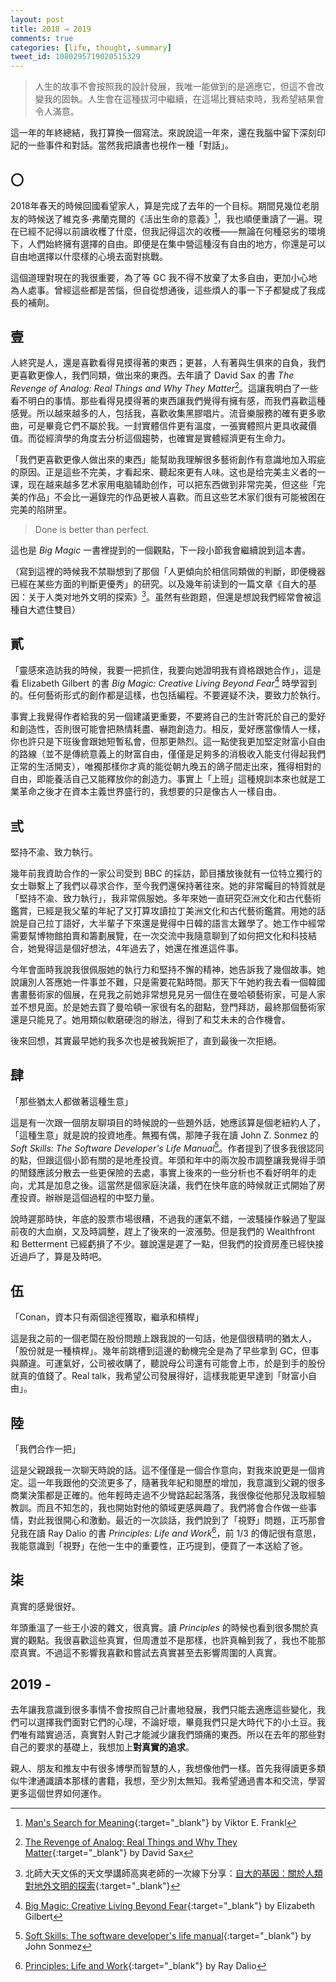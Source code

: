 ```yaml
---
layout: post
title: 2018 ⇝ 2019
comments: true
categories: [life, thought, summary]
tweet_id: 1080295719020515329
---
```


> 人生的故事不會按照我的設計發展，我唯一能做到的是適應它，但這不會改變我的固執。人生會在這種拔河中繼續，在這場比賽結束時，我希望結果會令人滿意。

這一年的年終總結，我打算換一個寫法。來說說這一年來，還在我腦中留下深刻印記的一些事件和對話。當然我把讀書也視作一種「對話」。

## 〇

2018年春天的時候回國看望家人，算是完成了去年的一个目标。期間見幾位老朋友的時候送了維克多·弗蘭克爾的《活出生命的意義》[^1]，我也順便重讀了一遍。現在已經不記得以前讀收穫了什麼，但我記得這次的收穫——無論在何種惡劣的環境下，人們始終擁有選擇的自由。即便是在集中營這種沒有自由的地方，你還是可以自由地選擇以什麼樣的心境去面對挑戰。

這個道理對現在的我很重要，為了等 GC 我不得不放棄了太多自由，更加小心地為人處事。曾經這些都是苦惱，但自從想通後，這些煩人的事一下子都變成了我成長的補劑。

## 壹

人終究是人，還是喜歡看得見摸得著的東西；更甚，人有著與生俱來的自負，我們更喜歡更像人，我們同類，做出來的東西。去年讀了 David Sax 的書 *The Revenge of Analog: Real Things and Why They Matter*[^2]。這讓我明白了一些看不明白的事情。那些看得見摸得著的東西讓我們覺得有擁有感，而我們喜歡這種感覺。所以越來越多的人，包括我，喜歡收集黑膠唱片。流音樂服務的確有更多歌曲，可是畢竟它們不屬於我。一封實體信件更有溫度，一張實體照片更具收藏價值。而從經濟學的角度去分析這個趨勢，也確實是實體經濟更有生命力。

「我們更喜歡更像人做出來的東西」能幫助我理解很多藝術創作有意識地加入瑕疵的原因。正是這些不完美，才看起來、聽起來更有人味。这也是给完美主义者的一课，现在越来越多艺术家用电脑辅助创作，可以把东西做到非常完美，但这些「完美的作品」不会比一遍錄完的作品更被人喜歡。而且这些艺术家们很有可能被困在完美的陷阱里。

> Done is better than perfect.

這也是 *Big Magic* 一書裡提到的一個觀點，下一段小節我會繼續說到這本書。

（寫到這裡的時候我不禁聯想到了那個「人更傾向於相信同類做的判斷，即便機器已經在某些方面的判斷更優秀」的研究。以及幾年前读到的一篇文章《自大的基因：关于人类对地外文明的探索》[^3]。虽然有些跑题，但還是想說我們經常會被這種自大遮住雙目）

## 貳

「靈感來造訪我的時候，我要一把抓住，我要向她證明我有資格跟她合作」，這是看 Elizabeth Gilbert 的書 *Big Magic: Creative Living Beyond Fear*[^4] 時學習到的。任何藝術形式的創作都是這樣，也包括編程。不要遲疑不決，要致力於執行。

事實上我覺得作者給我的另一個建議更重要，不要將自己的生計寄託於自己的愛好和創造性，否則很可能會把熱情耗盡、嚇跑創造力。相反，愛好應當像情人一樣，你也許只是下班後會跟她短暫私會，但那更熱烈。這一點使我更加堅定財富小自由的路線（並不是傳統意義上的財富自由，僅僅是足夠多的消极收入能支付得起我們正常的生活開支），唯獨那樣你才真的能從朝九晚五的鴿子間走出來，獲得相對的自由，即能養活自己又能釋放你的創造力。事實上「上班」這種規訓本來也就是工業革命之後才在資本主義世界盛行的，我想要的只是像古人一樣自由。

## 弎

堅持不渝、致力執行。

幾年前我資助合作的一家公司受到 BBC 的採訪，節目播放後就有一位特立獨行的女士聯繫上了我們以尋求合作，至今我們還保持著往來。她的非常矚目的特質就是「堅持不渝、致力執行」，我非常佩服她。多年來她一直研究亞洲文化和古代藝術鑑賞，已經是我父輩的年紀了又打算攻讀拉丁美洲文化和古代藝術鑑賞。用她的話說是自己拉丁語好，大半輩子下來還是覺得中日韓的語言太難學了。她工作中經常需要幫博物館拍賣和籌劃展覽，在一次交流中我隨意聊到了如何把文化和科技結合，她覺得這是個好想法，4年過去了，她還在推進這件事。

今年會面時我說我很佩服她的執行力和堅持不懈的精神，她告訴我了幾個故事。她說讓別人答應她一件事並不難，只是需要花點時間。那天下午她約我去看一個韓國書畫藝術家的個展，在見我之前她非常想見見另一個住在曼哈頓藝術家，可是人家並不想見面。於是她去買了曼哈頓一家很有名的甜點，登門拜訪，最終那個藝術家還是只能見了。她用類似軟磨硬泡的辦法，得到了和艾未未的合作機會。

後來回想，其實最早她約我多次也是被我婉拒了，直到最後一次拒絕。

## 肆

「那些猶太人都做著這種生意」

這是有一次跟一個朋友聊項目的時候說的一些題外話，她應該算是個老紐約人了，「這種生意」就是說的投資地產。無獨有偶，那陣子我在讀 John Z. Sonmez 的 *Soft Skills: The Software Developer's Life Manual*[^5]。作者提到了很多我很認同的點，但跟這個小節有關的是地產投資。年頭和年中的兩次股市調整讓我覺得手頭的閒錢應該分散去一些更保險的去處，事實上後來的一些分析也不看好明年的走向，尤其是加息之後。這當然是個家庭決議，我們在快年底的時候就正式開始了房產投資。辦辦是這個過程的中堅力量。

說時遲那時快，年底的股票市場很糟，不過我的運氣不錯，一波騷操作躲過了聖誕前夜的大血崩，又及時調整，趕上了後來的一波漲勢。但是我們的 Wealthfront 和 Betterment 已經虧損了不少。雖說還是遲了一點，但我們的投資房產已經快接近過戶了，算是及時吧。

## 伍

「Conan，資本只有兩個途徑獲取，繼承和槓桿」

這是我之前的一個老闆在股份問題上跟我說的一句話，他是個很精明的猶太人，「股份就是一種槓桿」。幾年前跳槽到這邊的動機完全是為了早些拿到 GC，但事與願違。可運氣好，公司被收購了，聽說母公司還有可能會上市，於是到手的股份就真的值錢了。Real talk，我希望公司發展得好，這樣我能更早達到「財富小自由」。

## 陸

「我們合作一把」

這是父親跟我一次聊天時說的話。這不僅僅是一個合作意向，對我來說更是一個肯定。這一年我跟他的交流更多了，隨著我年紀和閱歷的增加，我意識到父親的很多商業決策都是正確的。他年輕時走過不少彎路起起落落，我很像從他那兒汲取經驗教訓。而且不知怎的，我也開始對他的領域更感興趣了。我們將會合作做一些事情，對此我很開心和激動。最近的一次談話，我們說到了「視野」問題，正巧那會兒我在讀 Ray Dalio 的書 *Principles: Life and Work*[^6]，前 1/3 的傳記很有意思，我能意識到「視野」在他一生中的重要性，正巧提到，便買了一本送給了爸。

## 柒

真實的感覺很好。

年頭重溫了一些王小波的雜文，很真實。讀 *Principles* 的時候也看到很多關於真實的觀點。我很喜歡這些真實，但周遭並不是那樣，也許真輪到我了，我也不能那麼真實。不過這不影響我喜歡和嘗試去真實甚至去影響周圍的人真實。

## 2019 -

去年讓我意識到很多事情不會按照自己計畫地發展，我們只能去適應這些變化，我們可以選擇我們面對它們的心理，不論好壞，畢竟我們只是大時代下的小土豆。我們唯有踏實過活，真實對人對己才能減少讓我們頭痛的東西。所以在去年的那些對自己的要求的基礎上，我想加上**對真實的追求**。

親人、朋友和推友中有很多博學而智慧的人，我想像他們一樣。首先我得讀更多類似牛津通識讀本那樣的書籍，我想，至少別太無知。我希望通過書本和交流，學習更多這個世界如何運作。


[^1]: [Man's Search for Meaning](https://amzn.to/2R0EUoC){:target="_blank"} by Viktor E. Frankl

[^2]: [The Revenge of Analog: Real Things and Why They Matter](https://amzn.to/2R2sxID){:target="_blank"} by David Sax

[^3]: 北師大天文係的天文學講師高爽老師的一次線下分享：[自大的基因：關於人類對地外文明的探索](https://mp.weixin.qq.com/s/oP-N3vIKIQME5MTytI_l_A){:target="_blank"}

[^4]: [Big Magic: Creative Living Beyond Fear](https://amzn.to/2RqnxNr){:target="_blank"} by Elizabeth Gilbert

[^5]: [Soft Skills: The software developer's life manual](https://amzn.to/2VqOUpw){:target="_blank"} by John Sonmez

[^6]: [Principles: Life and Work](https://amzn.to/2SrXxyp){:target="_blank"} by Ray Dalio
